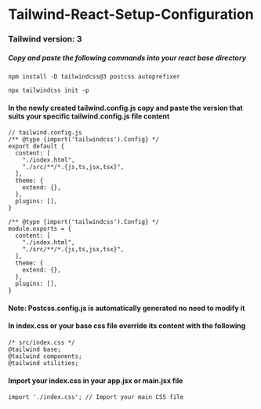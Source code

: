 # Tailwind-React-Setup-Configuration

### Tailwind version: 3
##### Copy and paste the following commands into your react base directory
```
npm install -D tailwindcss@3 postcss autoprefixer
```
```
npx tailwindcss init -p
```
#### In the newly created tailwind.config.js copy and paste the version that suits your specific tailwind.config.js file content
```
// tailwind.config.js
/** @type {import('tailwindcss').Config} */
export default {
  content: [
    "./index.html",
    "./src/**/*.{js,ts,jsx,tsx}",
  ],
  theme: {
    extend: {},
  },
  plugins: [],
}
```
```
/** @type {import('tailwindcss').Config} */
module.exports = {
  content: [
    "./index.html",
    "./src/**/*.{js,ts,jsx,tsx}",
  ],
  theme: {
    extend: {},
  },
  plugins: [],
}
```
#### Note: Postcss.config.js is automatically generated no need to modify it
#### In index.css or your base css file override its content with the following
```
/* src/index.css */
@tailwind base;
@tailwind components;
@tailwind utilities;
```
#### Import your index.css in your app.jsx or main.jsx file
```
import './index.css'; // Import your main CSS file
```

